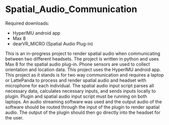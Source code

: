 # Spatial_Audio_Communication

Required downloads: 
- HyperIMU android app
- Max 8 
- dearVR_MICRO (Spatial Audio Plug-in)

This is an in-progress project to render spatial audio when communicating between two different headsets. The project is written in python and uses Max 8 for the spatial audio plug-in. Phone sensors are used to collect orientation and location data. This project uses the HyperIMU android app. This project as it stands is for two way communication and requires a laptop or LattePanda to process and render spatial audio and headset with microphone for each individual. The spatial audio input script parses all necessary data, calculates necessary inputs, and sends inputs locally to plugin. Plugin and spatial audio input script must be running on both laptops. An audio streaming software was used and the output audio of the software should be routed through the input of the plugin to render spatial audio. The output of the plugin should then go directly into the headset for the user.

